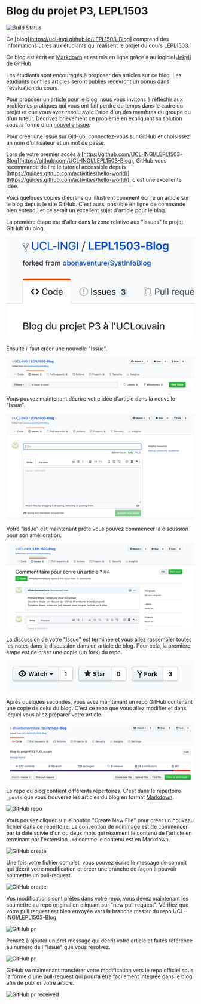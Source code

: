 Blog du projet P3, LEPL1503
===========================

[![Build Status](https://travis-ci.org/ucl-ingi/LEPL1503-Blog.svg?branch=master)](https://travis-ci.org/ucl-ingi/LEPL1503-Blog)


Ce [blog](https://ucl-ingi.github.io/LEPL1503-Blog] comprend des informations utiles aux étudiants qui réalisent
le projet du cours [LEPL1503](https://uclouvain.be/cours-2019-lepl1503).

Ce blog est écrit en [Markdown](https://aksakalli.github.io/jekyll-doc-theme/docs/cheatsheet/) et est mis en ligne grâce à au logiciel
[Jekyll](https://jekyllrb.com) de [GitHub](https://github.com).

Les étudiants sont encouragés à proposer des articles sur ce blog.
Les étudiants
dont les articles seront publiés recevront un bonus dans l'évaluation du
cours.

Pour proposer un article pour le blog, nous vous invitons à réfléchir aux
problèmes pratiques qui vous ont fait perdre du temps dans le cadre du projet
et que vous avez résolu avec l'aide d'un des membres du groupe ou d'un
tuteur. Décrivez brièvement ce problème en expliquant sa solution
sous la forme d'un
[nouvelle issue](https://github.com/UCL-INGI/LEPL1503-Blog/issues/new).

Pour créer une issue sur GitHub, connectez-vous sur GitHub et choisissez un
nom d'utilisateur et un mot de passe.

Lors de votre premier accès à [https://github.com/UCL-INGI/LEPL1503-Blog](https://github.com/UCL-INGI/LEPL1503-Blog), GitHub vous recommande de lire le tutoriel accessible depuis [https://guides.github.com/activities/hello-world/](https://guides.github.com/activities/hello-world/), c'est une excellente idée.

Voici quelques copies d'écrans qui illustrent comment écrire un article
sur le blog depuis le site GitHub. C'est aussi possible en ligne de commande
bien entendu et ce serait un excellent sujet d'article pour le blog.

La première étape est d'aller dans la zone relative aux "Issues"
le projet GitHub du blog.

![GitHub issue](/images/github-issue.png)

Ensuite il faut créer une nouvelle "Issue".

![GitHub create issue](/images/github-create-issue.png)

Vous pouvez maintenant décrire votre idée d'article dans la nouvelle "Issue".

![GitHub new issue](/images/github-new-issue.png)

Votre "Issue" est maintenant prête vous pouvez commencer la discussion pour
son amélioration.

![GitHub issue](/images/github-issue-2.png)


La discussion de votre "Issue" est terminée et vous allez rassembler
toutes les notes dans la discussion dans un article de blog. Pour cela,
la première étape est de créer une copie (un fork) du repo.

![GitHub fork](/images/github-fork.png)


Après quelques secondes, vous avez maintenant un repo GitHub contenant
une copie de celui du blog. C'est ce repo que vous allez modifier et dans
lequel vous allez préparer votre article.

![GitHub fork](/images/github-fork-2.png)

Le repo du blog contient différents répertoires. C'est dans le répertoire
````_posts```` que vous trouverez les articles du blog en format
[Markdown](https://guides.github.com/features/mastering-markdown/).

![GitHub repo](/images/github-repo.png)

Vous pouvez cliquer sur le bouton "Create New File" pour créer un nouveau
fichier dans ce répertoire. La convention de nommage est de commencer par
la date suivie d'un ou deux mots qui résument le contenu de l'article en
terminant par l'extension ```.md``` comme le contenu est en Markdown.

![GitHub create](/images/github-create-file-1.png)

Une fois votre fichier complet, vous pouvez écrire le message de commit
qui décrit votre modification et créer une branche de façon à pouvoir
soumettre un pull-request.

![GitHub create](/images/github-create-file-2.png)

Vos modifications sont prêtes dans votre repo, vous devez maintenant les
soumettre au repo original en cliquant sur "new pull request". Vérifiez
que votre pull request est bien envoyée vers la branche master du
repo UCL-INGI/LEPL1503-Blog 

![GitHub pr](/images/github-create-pr-1.png)

Pensez à ajouter un bref message qui décrit votre article et faites référence
au numéro de l'"Issue" que vous résolvez.

![GitHub pr](/images/github-create-pr-2.png)

GitHub va maintenant transférer votre modification vers le repo
officiel sous la forme d'une pull-request qui pourra être facilement
intégrée dans le blog afin de publier votre article.

![GitHub pr received](/images/github-pr-received.png)




